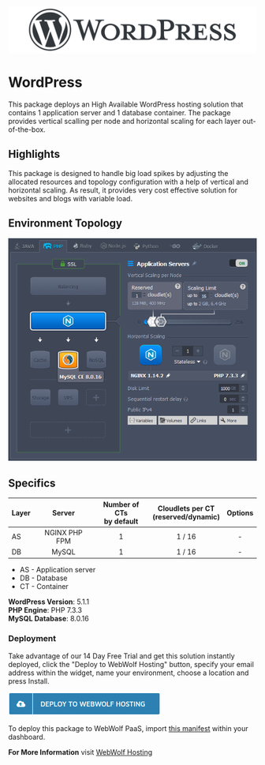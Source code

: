 [![Wordpress](images/wp-repo-logo.png)](WordPress)

# WordPress
This package deploys an High Available WordPress hosting solution that contains 1 application server and 1 database container. The package provides vertical scalling per node and horizontal scaling for each layer out-of-the-box.

## Highlights
This package is designed to handle big load spikes by adjusting the allocated resources and topology configuration with a help of vertical and horizontal scaling. As result, it provides very cost effective solution for websites and blogs with variable load.

## Environment Topology

![wordpress-environment-topology](images/wordpress-environment-topology.png)

## Specifics

Layer                    |         Server        | Number of CTs <br/> by default | Cloudlets per CT <br/> (reserved/dynamic) | Options
------------------------ | :-------------------: | :----------------------------: | :---------------------------------------: | :-----:
AS                       |    NGINX PHP FPM      |               1                |                 1 / 16                    | -
DB                       |        MySQL          |               1                |                 1 / 16                    | -

* AS - Application server
* DB - Database
* CT - Container

**WordPress Version**: 5.1.1<br/>
**PHP Engine**: PHP 7.3.3<br/>
**MySQL Database**: 8.0.16

### Deployment

Take advantage of our 14 Day Free Trial and get this solution instantly deployed, click the "Deploy to WebWolf Hosting" button, specify your email address within the widget, name your environment, choose a location and press Install.

[![GET IT HOSTED](https://raw.githubusercontent.com/mommaroodles/wordpress/master/images/deploy-to-webwolf.png)](https://reg.cloud.webwolf.systems/?manifest=https://github.com/mommaroodles/wordpress/raw/master/manifest.jps)

To deploy this package to WebWolf PaaS, import [this manifest](https://github.com/mommaroodles/wordpress/blob/master/manifest.jps) within your dashboard.

**For More Information** visit [WebWolf Hosting](https://webwolfhosting.com/pricing-and-payment/)


